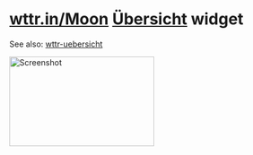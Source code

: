 # [wttr.in/Moon](//wttr.in/Moon) [Übersicht](http://tracesof.net/uebersicht/) widget
See also: [wttr-uebersicht](https://github.com/matthias-vogt/wttr-uebersicht)

<img height="160px" width="258px" alt="Screenshot" src="https://raw.githubusercontent.com/matthias-vogt/wttr-moon-uebersicht/master/screenshot.png">
